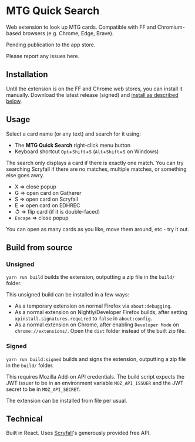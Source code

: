 # MTG Quick Search

Web extension to look up MTG cards. Compatible with FF and Chromium-based browsers (e.g. Chrome, Edge, Brave).

Pending publication to the app store.

Please report any issues here.

## Installation

Until the extension is on the FF and Chrome web stores, you can install it manually. Download the latest release (signed) and [install as described below](#signed).

## Usage

Select a card name (or any text) and search for it using:

- The **MTG Quick Search** right-click menu button
- Keyboard shortcut `Opt`+`Shift`+`S` (`Alt`+`Shift`+`S` on Windows)

The search only displays a card if there is exactly one match. You can try searching Scryfall if there are no matches, multiple matches, or something else goes awry.

- X => close popup
- G => open card on Gatherer
- S => open card on Scryfall
- E => open card on EDHREC
- ↺ => flip card (if it is double-faced)
- `Escape` => close popup

You can open as many cards as you like, move them around, etc - try it out.

## Build from source

### Unsigned

`yarn run build` builds the extension, outputting a zip file in the `build/` folder.

This unsigned build can be installed in a few ways:

- As a temporary extension on normal Firefox via `about:debugging`.
- As a normal extension on Nightly/Developer Firefox builds, after setting `xpinstall.signatures.required` to `false` in `about:config`.
- As a normal extension on Chrome, after enabling `Developer Mode` on `chrome://extensions/`. Open the `dist` folder instead of the built zip file.

### Signed

`yarn run build:signed` builds and signs the extension, outputting a zip file in the `build/` folder.

This requires Mozilla Add-on API credentials. The build script expects the JWT issuer to be in an environment variable `MOZ_API_ISSUER` and the JWT secret to be in `MOZ_API_SECRET`.

The extension can be installed from file per usual.

## Technical

Built in React. Uses [Scryfall](https://scryfall.com/)'s generously provided free API.
